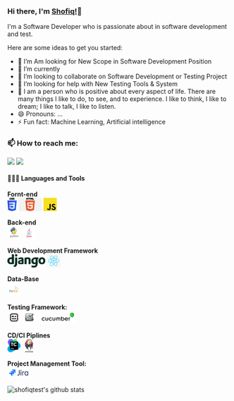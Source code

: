 ### Hi there, I'm [Shofiq!](https://github.com/shofiqtest/shofiq.github-oi)👋

I'm a Software Developer who is passionate about in software development and test.

Here are some ideas to get you started:

- 🔭 I’m Am looking for New Scope in Software Development Position 
- 🌱 I’m currently  
- 👯 I’m looking to collaborate on Software Development or Testing Project
- 🤔 I’m looking for help with New Testing Tools & System
- 💬 I am a person who is positive about every aspect of life. There are many things I like to do, to see, and to experience.
      I like to think, I like to dream; I like to talk, I like to listen. 
- 😄 Pronouns: ...
- ⚡ Fun fact: Machine Learning, Artificial intelligence

### 📫 How to reach me:   
   [<img src="https://img.icons8.com/color/48/000000/linkedin.png" width="3.5%"/>](https://www.linkedin.com/in/mdshofiqul/)
  <a href="mailto:shofiqtest@gmail.com"> <img src="https://img.icons8.com/fluent/48/000000/gmail.png" width="3.5%"/> </a>
  
  #### 👨🏻‍💻 Languages and Tools <br /> 
  
   
  **Fornt-end**<br />
  <code><img height="30" src="https://github.com/shofiqtest/shofiqtest/blob/master/Images/css3.png"></code>
  <code><img height="30" src="https://github.com/shofiqtest/shofiqtest/blob/master/Images/html.png"></code>
  <code><img height="30" src="https://github.com/shofiqtest/shofiqtest/blob/master/Images/js.png"></code>
 
  **Back-end**<br />
  <code><img height="30" src="https://github.com/shofiqtest/shofiqtest/blob/master/Images/python.png"></code>
  <code><img height="30" src="https://github.com/shofiqtest/shofiqtest/blob/master/Images/java.png"></code>
  
  **Web Development Framework**<br />
  <code><img height="30" src="https://github.com/shofiqtest/shofiqtest/blob/master/Images/django.svg"></code>
  <code><img height="30" src="https://github.com/shofiqtest/shofiqtest/blob/master/Images/reactjs.png"></code>
  
  **Data-Base**<br />
   <code><img height="30" src="https://github.com/shofiqtest/shofiqtest/blob/master/Images/mysql.png"></code>
  
  **Testing Framework:**<br /> 
  <code><img height="30" src="https://github.com/shofiqtest/shofiqtest/blob/master/Images/robotframework.png"></code>
  <code><img height="30" src="https://github.com/shofiqtest/shofiqtest/blob/master/Images/selenium.png"></code>
  <code><img height="30" src="https://github.com/shofiqtest/shofiqtest/blob/master/Images/cucumber.png"></code>
  
  **CD/CI Piplines**<br />
  <code><img height="30" src="https://github.com/shofiqtest/shofiqtest/blob/master/Images/teamcity.png"></code>
  <code><img height="30" src="https://github.com/shofiqtest/shofiqtest/blob/master/Images/jenkins.jfif"></code>
  
  **Project Management Tool:**<br />
  <code><img height="25" src="https://github.com/shofiqtest/shofiqtest/blob/master/Images/jira.png"></code>
  
  

  
  
![shofiqtest's github stats](https://github-readme-stats.vercel.app/api?username=shofiqtest)

